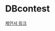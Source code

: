 # DBcontest

[제안서 링크](https://github.com/diddbsrb/DBcontest/blob/main/%EC%A0%9C%EC%95%88%EC%84%9C.pdf)
